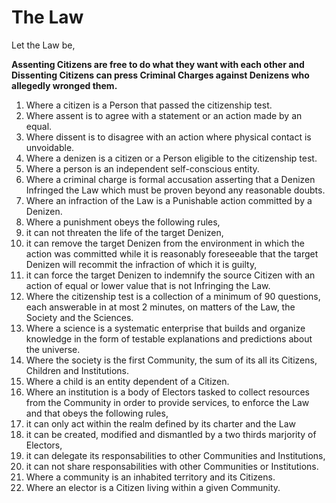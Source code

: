 # The Law
Let the Law be,

**Assenting Citizens are free to do what they want with each other and Dissenting Citizens can press Criminal Charges against Denizens who allegedly wronged them.**

1. Where a citizen is a Person that passed the citizenship test.
1. Where assent is to agree with a statement or an action made by an equal.
1. Where dissent is to disagree with an action where physical contact is unvoidable.
1. Where a denizen is a citizen or a Person eligible to the citizenship test.
1. Where a person is an independent self-conscious entity.
1. Where a criminal charge is formal accusation asserting that a Denizen Infringed the Law which must be proven beyond any reasonable doubts.
1. Where an infraction of the Law is a Punishable action committed by a Denizen.
1. Where a punishment obeys the following rules,
 1. it can not threaten the life of the target Denizen,
 1. it can remove the target Denizen from the environment in which the action was committed while it is reasonably foreseeable that the target Denizen will recommit the infraction of which it is guilty,
 1. it can force the target Denizen to indemnify the source Citizen with an action of equal or lower value that is not Infringing the Law.
1. Where the citizenship test is a collection of a minimum of 90 questions, each answerable in at most 2 minutes, on matters of the Law, the Society and the Sciences.
1. Where a science is a systematic enterprise that builds and organize knowledge in the form of testable explanations and predictions about the universe.
1. Where the society is the first Community, the sum of its all its Citizens, Children and Institutions.
1. Where a child is an entity dependent of a Citizen.
1. Where an institution is a body of Electors tasked to collect resources from the Community in order to provide services, to enforce the Law and that obeys the following rules,
 1. it can only act within the realm defined by its charter and the Law
 1. it can be created, modified and dismantled by a two thirds marjority of Electors,
 1. it can delegate its responsabilities to other Communities and Institutions,
 1. it can not share responsabilities with other Communities or Institutions.
1. Where a community is an inhabited territory and its Citizens.
1. Where an elector is a Citizen living within a given Community.
